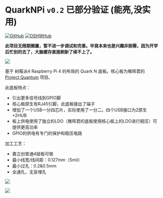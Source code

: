# QuarkNPi `v0.2` **已部分验证 (能亮,没实用)**

<a href='https://github.com/MehverOSHWH/QuarkNPi'><img src="https://img.shields.io/badge/-GitHub-3A3A3A?style=flat&amp;logo=GitHub&amp;logoColor=white" referrerpolicy="no-referrer" alt="GitHub"></a>
<a href='https://oshwhub.com/rgb_yes/QuarkNPi'><img src="https://img.shields.io/badge/-OSHWHub@RGB_YES-5588ff?style=flat&amp;logo=data:image/png;base64,iVBORw0KGgoAAAANSUhEUgAAAB4AAAAeCAYAAAA7MK6iAAAA2UlEQVRIie1W0RLDIAjD3f7/l9nTro4RCFivvd3y1oomQQXlKoyZV1VZGTZwgLjPoHGEPRqGPXUK/kM8FwiHM6bOmAvGsefGLmy/U/eR41LqJnLKPXJcJbUC7DZ8rWeJbRB1WgsCIDGalCE61XSqV1zS5J17zJCnZ2QH8SwAolJA6EUZ7HQc4k/8+8TdU13uRha3TvVKCV0ilqzTdODtcdTAbbNn4MZax2kDD0R5gAJRWzw1rV5/j/aYdV8ifCO7x6UHnDMPgi0gkYDWG61aQKKKteW+nwsReQHXpy5D9yKlhQAAAABJRU5ErkJggg==&amp;logoColor=white" referrerpolicy="no-referrer" alt="OSHWHub"></a>

**此项目无限期搁置，暂不进一步调试和完善。毕竟本来也是兴趣非刚需，因为开学后忙别的去了，大脑缓存直接刷新了续不上了。**

![](./README/v0.2-P.jpg)

基于 树莓派4 Raspberry Pi 4 的布局的 Quark N 底板。核心板为稚晖君的 [Project Quantum](https://github.com/peng-zhihui/Project-Quantum) 项目。

此底板特点：

- 引出更多信号线到GPIO脚
- 核心板原生有RJ45引脚，此底板接出了端子
- 增加了一个USB一分四芯片，实际使用了一分二。四个USB接口为2原生+2HUB
- 板上供电使用了独立的LDO（稚晖君的底板使用核心板上的LDO进行稳压）可提供更高功率
- GPIO的供电有专门的保护和稳压电路

加工工艺：

- 嘉立创普通4层板可做
- 最小线宽/线间距：0.127mm（5mil）
- 最小过孔：0.2&0.5mm
- 全通孔，无盲埋孔

![](./README/v0.2.png)

![](./README/v0.2-3D.png)
